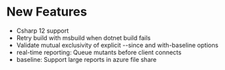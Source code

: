 # New Features

- Csharp 12 support
- Retry build with msbuild when dotnet build fails
- Validate mutual exclusivity of explicit --since and with-baseline options
- real-time reporting: Queue mutants before client connects
- baseline: Support large reports in azure file share
